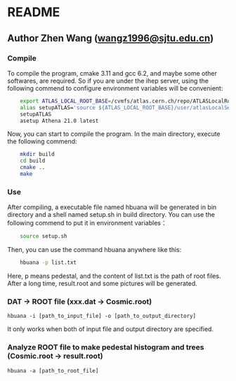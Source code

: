# README
## Author Zhen Wang (wangz1996@sjtu.edu.cn)

### Compile
To compile the program, cmake 3.11 and gcc 6.2, and maybe some other softwares, are required. So if you are under the ihep server, using the following commend to configure environment variables will be convenient:
```bash
    export ATLAS_LOCAL_ROOT_BASE=/cvmfs/atlas.cern.ch/repo/ATLASLocalRootBase
    alias setupATLAS='source ${ATLAS_LOCAL_ROOT_BASE}/user/atlasLocalSetup.sh'
    setupATLAS
    asetup Athena 21.0 latest
```
Now, you can start to compile the program. In the main directory, execute the following commend:
```bash
    mkdir build
    cd build 
    cmake ..
    make 
```
### Use
After compiling, a executable file named hbuana will be generated in bin directory and a shell named setup.sh in build directory. You 
can use the following commend to put it in environment variables：
```bash
    source setup.sh
```
Then, you can use the command hbuana anywhere like this:
```bash
    hbuana -p list.txt
```
Here, p means pedestal, and the content of list.txt is the path of root files. After a long time, result.root and some pictures will be generated.





### DAT -> ROOT file (xxx.dat -> Cosmic.root)
    hbuana -i [path_to_input_file] -o [path_to_output_directory]
It only works when both of input file and output directory are specified.
### Analyze ROOT file to make pedestal histogram and trees (Cosmic.root -> result.root)
    hbuana -a [path_to_root_file]
